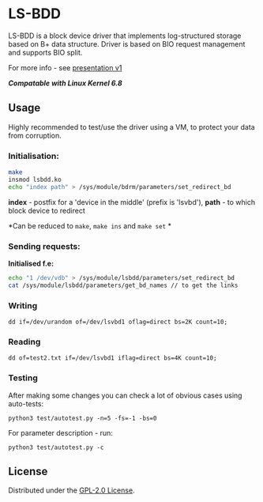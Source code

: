 # LS-BDD
LS-BDD is a block device driver that implements log-structured storage based on B+ data structure.
Driver is based on BIO request management and supports BIO split.

For more info - see [presentation v1](https://github.com/qrutyy/ls-bdd/blob/main/docs/LogStructuredStoringBasedOnB+Tree.pdf)

***Compatable with Linux Kernel 6.8***

## Usage
Highly recommended to test/use the driver using a VM, to protect your data from corruption.
### Initialisation:
```bash
make
insmod lsbdd.ko
echo "index path" > /sys/module/bdrm/parameters/set_redirect_bd
```
**index** - postfix for a 'device in the middle' (prefix is 'lsvbd'), **path** - to which block device to redirect

*Can be reduced to `make`, `make ins` and `make set` *

### Sending requests: 

**Initialised f.e:**
```bash
echo "1 /dev/vdb" > /sys/module/lsbdd/parameters/set_redirect_bd
cat /sys/module/lsbdd/parameters/get_bd_names // to get the links
```
### Writing
```
dd if=/dev/urandom of=/dev/lsvbd1 oflag=direct bs=2K count=10;
```
### Reading
```
dd of=test2.txt if=/dev/lsvbd1 iflag=direct bs=4K count=10; 
```

### Testing
After making some changes you can check a lot of obvious cases using auto-tests:
```
python3 test/autotest.py -n=5 -fs=-1 -bs=0
```
For parameter description - run:
```
python3 test/autotest.py -c
```

## License

Distributed under the [GPL-2.0 License](https://github.com/qrutyy/ls-bdd/blob/main/LICENSE). 
